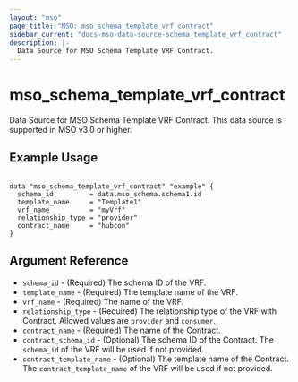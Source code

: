 ```yaml
---
layout: "mso"
page_title: "MSO: mso_schema_template_vrf_contract"
sidebar_current: "docs-mso-data-source-schema_template_vrf_contract"
description: |-
  Data Source for MSO Schema Template VRF Contract.
---
```


# mso_schema_template_vrf_contract #

Data Source for MSO Schema Template VRF Contract. This data source is supported in MSO v3.0 or higher.

## Example Usage ##

```hcl

data "mso_schema_template_vrf_contract" "example" {
  schema_id         = data.mso_schema.schema1.id
  template_name     = "Template1"
  vrf_name          = "myVrf"
  relationship_type = "provider"
  contract_name     = "hubcon"
}

```

## Argument Reference ##

* `schema_id` - (Required) The schema ID of the VRF.
* `template_name` - (Required) The template name of the VRF.
* `vrf_name` - (Required) The name of the VRF.
* `relationship_type` - (Required) The relationship type of the VRF with Contract. Allowed values are `provider` and `consumer`.
* `contract_name` - (Required) The name of the Contract.
* `contract_schema_id` - (Optional) The schema ID of the Contract. The `schema_id` of the VRF will be used if not provided. 
* `contract_template_name` - (Optional) The template name of the Contract. The `contract_template_name` of the VRF will be used if not provided. 

